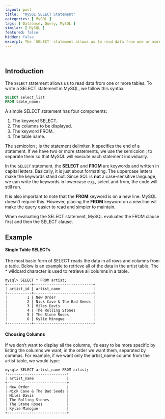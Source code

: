 ```yaml
---
layout: post
title:  "MySQL SELECT Statement"
categories: [ MySQL ]
tags: [ Database, Query, MySQL ]
similar: [ MySQL ]
featured: false
hidden: false
excerpt: The `SELECT` statement allows us to read data from one or more tables.
---
```


<br />

## Introduction

The `SELECT` statement allows us to read data from one or more tables. To write a SELECT statement in MySQL, we follow this syntax:

```sql
SELECT select_list
FROM table_name;
```

A simple SELECT statement has four components:
1. The keyword SELECT.
2. The columns to be displayed. 
3. The keyword FROM.
4. The table name.

The semicolon ; is the statement delimiter. It specifies the end of a statement. If we have two or more statements, we use the semicolon ; to separate them so that MySQL will execute each statement individually.

In the `SELECT` statement, the **SELECT** and **FROM** are keywords and written in capital letters. Basically, it is just about formatting. The uppercase letters make the keywords stand out. Since SQL is **not** a case-sensitive language, we can write the keywords in lowercase e.g., select and from, the code will still run.

It is also important to note that the **FROM** keyword is on a new line. MySQL doesn’t require this. However, placing the **FROM** keyword on a new line will make the query easier to read and simpler to maintain.

When evaluating the SELECT statement, MySQL evaluates the FROM clause first and then the SELECT clause.


## Example

#### Single Table SELECTs

The most basic form of SELECT reads the data in all rows and columns from a table. Below is an example to retrieve all of the data in the artist table. The \* wildcard character is used to retrieve all columns in a table.

```
mysql> SELECT * FROM artist;
+-----------+---------------------------+
| artist_id | artist_name               |
+-----------+---------------------------+
|         1 | New Order                 |
|         2 | Nick Cave & The Bad Seeds |
|         3 | Miles Davis               |
|         4 | The Rolling Stones        |
|         5 | The Stone Roses           |
|         6 | Kylie Minogue             |
+-----------+---------------------------+
```

#### Choosing Columns

If we don’t want to display all the columns, it’s easy to be more specific by listing the columns
we want, in the order we want them, separated by commas. For example, if we want
only the artist_name column from the artist table, we would type:


```
mysql> SELECT artist_name FROM artist;
+---------------------------+
| artist_name               |
+---------------------------+
| New Order                 |
| Nick Cave & The Bad Seeds |
| Miles Davis               |
| The Rolling Stones        |
| The Stone Roses           |
| Kylie Minogue             |
+---------------------------+
```


















